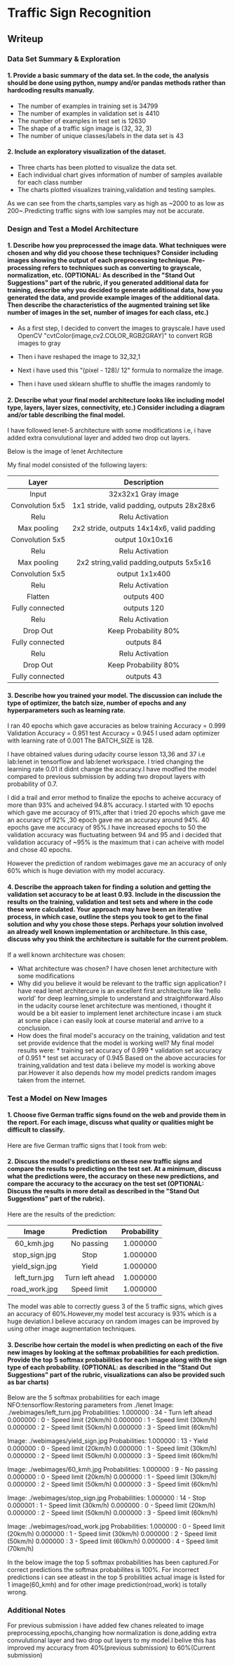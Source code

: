 # **Traffic Sign Recognition** 

## Writeup

### Data Set Summary & Exploration

#### 1. Provide a basic summary of the data set. In the code, the analysis should be done using python, numpy and/or pandas methods rather than hardcoding results manually.


* The number of examples in training set is 34799
* The number of examples in validation set is 4410
* The number of examples in test set is 12630
* The shape of a traffic sign image is (32, 32, 3)
* The number of unique classes/labels in the data set is 43

#### 2. Include an exploratory visualization of the dataset.

* Three charts has been plotted to visualize the data set.
* Each individual chart gives information of number of samples available for each class number
* The charts plotted visualizes training,validation and testing samples.

As we can see from the charts,samples vary as high as ~2000 to as low as 200~.Predicting traffic signs with low samples may not be accurate.
 
[image1]:./Output/exploration_data_set.png "Dataset Exploration"


### Design and Test a Model Architecture

#### 1. Describe how you preprocessed the image data. What techniques were chosen and why did you choose these techniques? Consider including images showing the output of each preprocessing technique. Pre-processing refers to techniques such as converting to grayscale, normalization, etc. (OPTIONAL: As described in the "Stand Out Suggestions" part of the rubric, if you generated additional data for training, describe why you decided to generate additional data, how you generated the data, and provide example images of the additional data. Then describe the characteristics of the augmented training set like number of images in the set, number of images for each class, etc.)

* As a first step, I decided to convert the images to grayscale.I have used OpenCV "cvtColor(image,cv2.COLOR_RGB2GRAY)" to convert RGB images to gray

* Then i have reshaped the image to 32,32,1

* Next i have used this "(pixel - 128)/ 12" formula to normalize the image.

* Then i have used sklearn shuffle to shuffle the images randomly to

[image2]: ./Output/original_gray_normalized.png "Gray Normalized Image"


#### 2. Describe what your final model architecture looks like including model type, layers, layer sizes, connectivity, etc.) Consider including a diagram and/or table describing the final model.

I have followed lenet-5 architecture with some modifications i.e, i have added extra convulutional layer and added two drop out layers.

Below is the image of lenet Architecture

[image3]: ./Output/Lenet_Arch.png "Lenet Architecture"

My final model consisted of the following layers:

| Layer         		|     Description	        					| 
|:---------------------:|:---------------------------------------------:| 
| Input         		| 32x32x1 Gray image   							| 
| Convolution 5x5     	| 1x1 stride, valid padding, outputs 28x28x6 	|
| Relu					| Relu Activation								|
| Max pooling	      	| 2x2 stride,  outputs 14x14x6, valid padding	|
| Convolution 5x5	    | output 10x10x16								|
| Relu           		| Relu Activation								|
| Max pooling			| 2x2 string,valid padding,outputs 5x5x16		|
| Convolution 5x5	    | output 1x1x400								|
| Relu           		| Relu Activation								|
| Flatten				| outputs 400									|
| Fully connected		| outputs 120									|
| Relu          		| Relu Activation								|
| Drop Out      		| Keep Probability 80%							|
| Fully connected		| outputs 84									|
| Relu          		| Relu Activation								|
| Drop Out      		| Keep Probability 80%							|
| Fully connected		| outputs 43									|

#### 3. Describe how you trained your model. The discussion can include the type of optimizer, the batch size, number of epochs and any hyperparameters such as learning rate.

I ran 40 epochs which gave accuracies as below
training Accuracy = 0.999
Validation Accuracy = 0.951
test Accuracy = 0.945
I used adam optimizer with learning rate of 0.001
The BATCH_SIZE is 128.

I have obtained values during udacity course lesson 13,36 and 37 i.e lab:lenet in tensorflow and lab:lenet workspace.
I tried changing the learning rate 0.01 it didnt change the accuracy.I have modfied the model compared to previous submission
by adding two dropout layers with probability of 0.7.

I did a trail and error method to finalize the epochs to acheive accuracy of more than 93% and acheived 94.8% accuracy.
I started with 10 epochs which gave me accuracy of 91%,after that i tried 20 epochs which gave me an accuracy of 92% ,30 epoch gave me an accuracy around 94%. 40 epochs gave me accuracy of 95%.I have increased epochs to 50 the validation accuracy was fluctuating between 94 and 95 and i decided that validation accuracy of ~95% is the maximum that i can acheive with model and chose 40 epochs.

However the prediction of random webimages gave me an accuracy of only 60% which is huge deviation with my model accuracy.


#### 4. Describe the approach taken for finding a solution and getting the validation set accuracy to be at least 0.93. Include in the discussion the results on the training, validation and test sets and where in the code these were calculated. Your approach may have been an iterative process, in which case, outline the steps you took to get to the final solution and why you chose those steps. Perhaps your solution involved an already well known implementation or architecture. In this case, discuss why you think the architecture is suitable for the current problem.

If a well known architecture was chosen:
* What architecture was chosen?
I have chosen lenet architecture with some modifications
* Why did you believe it would be relevant to the traffic sign application?
I have read lenet architercure is an excellent first architecture like 'hello world' for deep learning,simple to understand and straightforward.Also in the udacity course lenet architecture was mentioned, i thought it would be a bit easier to implement lenet architecture incase i am stuck at some place i can easily look at course material and arrive to a conclusion.
* How does the final model's accuracy on the training, validation and test set provide evidence that the model is working well?
   My final model results were:
      * training set accuracy of 0.999
      * validation set accuracy of 0.951
      * test set accuracy of 0.945
   Based on the above accuracies for training,validation and test data i believe my model is working above par.However it also 
   depends how my model predicts random images taken from the internet.

### Test a Model on New Images

#### 1. Choose five German traffic signs found on the web and provide them in the report. For each image, discuss what quality or qualities might be difficult to classify.

Here are five German traffic signs that I took from web:

[image4]: ./webimages/60_kmh.jpg "60 kms"
[image5]: ./webimages/stop_sign.jpg "stop_sign"
[image6]: ./webimages/yield_sign.jpg "yield_sign"
[image7]: ./webimages/left_turn.jpg "left_turn"
[image8]: ./webimages/road_work.jpg "road_work"

#### 2. Discuss the model's predictions on these new traffic signs and compare the results to predicting on the test set. At a minimum, discuss what the predictions were, the accuracy on these new predictions, and compare the accuracy to the accuracy on the test set (OPTIONAL: Discuss the results in more detail as described in the "Stand Out Suggestions" part of the rubric).

Here are the results of the prediction:

| Image			        |     Prediction	 	| Probability			| 
|:---------------------:|:---------------------:|:---------------------:|
| 60_kmh.jpg      		| No passing  			| 1.000000      		|
| stop_sign.jpg			| Stop   				| 1.000000      		|
| yield_sign.jpg		| Yield					| 1.000000      		|
| left_turn.jpg   		| Turn left ahead		| 1.000000      		|
| road_work.jpg			| Speed limit       	| 1.000000      		|


The model was able to correctly guess 3 of the 5 traffic signs, which gives an accuracy of 60%.However,my model test accuracy is 93% which is a huge deviation.I believe accuracy on random images can be improved by using other image augmentation techniques.

#### 3. Describe how certain the model is when predicting on each of the five new images by looking at the softmax probabilities for each prediction. Provide the top 5 softmax probabilities for each image along with the sign type of each probability. (OPTIONAL: as described in the "Stand Out Suggestions" part of the rubric, visualizations can also be provided such as bar charts)

Below are the 5 softmax probabilities for each image
NFO:tensorflow:Restoring parameters from ./lenet
Image: ./webimages/left_turn.jpg
Probabilities:
   1.000000 : 34 - Turn left ahead
   0.000000 : 0 - Speed limit (20km/h)
   0.000000 : 1 - Speed limit (30km/h)
   0.000000 : 2 - Speed limit (50km/h)
   0.000000 : 3 - Speed limit (60km/h)

Image: ./webimages/yield_sign.jpg
Probabilities:
   1.000000 : 13 - Yield
   0.000000 : 0 - Speed limit (20km/h)
   0.000000 : 1 - Speed limit (30km/h)
   0.000000 : 2 - Speed limit (50km/h)
   0.000000 : 3 - Speed limit (60km/h)

Image: ./webimages/60_kmh.jpg
Probabilities:
   1.000000 : 9 - No passing
   0.000000 : 0 - Speed limit (20km/h)
   0.000000 : 1 - Speed limit (30km/h)
   0.000000 : 2 - Speed limit (50km/h)
   0.000000 : 3 - Speed limit (60km/h)

Image: ./webimages/stop_sign.jpg
Probabilities:
   1.000000 : 14 - Stop
   0.000001 : 1 - Speed limit (30km/h)
   0.000000 : 0 - Speed limit (20km/h)
   0.000000 : 2 - Speed limit (50km/h)
   0.000000 : 3 - Speed limit (60km/h)

Image: ./webimages/road_work.jpg
Probabilities:
   1.000000 : 0 - Speed limit (20km/h)
   0.000000 : 1 - Speed limit (30km/h)
   0.000000 : 2 - Speed limit (50km/h)
   0.000000 : 3 - Speed limit (60km/h)
   0.000000 : 4 - Speed limit (70km/h)
   
 In the below image the top 5 softmax probabilities has been captured.For correct predictions the softmax probabilites is 100%.
 For incorrect predictions i can see atleast in the top 5 probilities actual image is listed for 1 image(60_kmh) and for other image prediction(road_work) is totally wrong.
 
 [image9]: ./Output/softmax.png "SoftMax Probabilities"

### Additional Notes
For previous submission i have added few chanes releated to image preprocessing,epochs,changing how normalization is done,adding extra convulutional layer and two drop out layers to my model.I belive this has improved my accuracy from 40%(previous submission) to 60%(Current submission)

